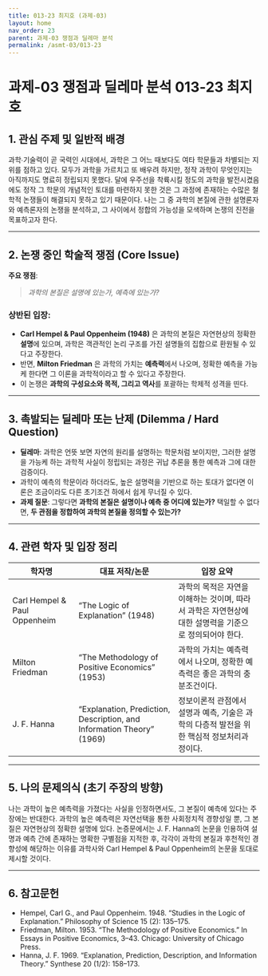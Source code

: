 ```yaml
---
title: 013-23 최지호 (과제-03)
layout: home
nav_order: 23
parent: 과제-03 쟁점과 딜레마 분석
permalink: /asmt-03/013-23
---
```


# 과제-03 쟁점과 딜레마 분석 013-23 최지호 

## 1. 관심 주제 및 일반적 배경

과학∙기술력이 곧 국력인 시대에서, 과학은 그 어느 때보다도 여타 학문들과 차별되는 지위를 점하고 있다. 모두가 과학을 가르치고 또 배우려 하지만, 정작 과학이 무엇인지는 아직까지도 명료히 정립되지 못했다. 달에 우주선을 착륙시킬 정도의 과학을 발전시켰음에도 정작 그 학문의 개념적인 토대를 마련하지 못한 것은 그 과정에 존재하는 수많은 철학적 논쟁들이 해결되지 못하고 있기 때문이다. 나는 그 중 과학의 본질에 관한 설명론자와 예측론자의 논쟁을 분석하고, 그 사이에서 정합의 가능성을 모색하며 논쟁의 진전을 목표하고자 한다.

---

## 2. 논쟁 중인 학술적 쟁점 (Core Issue)

**주요 쟁점**:  
> *과학의 본질은 설명에 있는가, 예측에 있는가?*

### 상반된 입장:
- **Carl Hempel & Paul Oppenheim (1948)** 은 과학의 본질은 자연현상의 정확한 **설명**에 있으며, 과학은 객관적인 논리 구조를 가진 설명들의 집합으로 환원될 수 있다고 주장한다.
- 반면, **Milton Friedman** 은 과학의 가치는 **예측력**에서 나오며, 정확한 예측을 가능케 한다면 그 이론을 과학적이라고 할 수 있다고 주장한다.
- 이 논쟁은 **과학의 구성요소와 목적, 그리고 역사**를 포괄하는 학제적 성격을 띤다.

---

## 3. 촉발되는 딜레마 또는 난제 (Dilemma / Hard Question)

- **딜레마**: 과학은 언뜻 보면 자연의 원리를 설명하는 학문처럼 보이지만, 그러한 설명을 가능케 하는 과학적 사실이 정립되는 과정은 귀납 추론을 통한 예측과 그에 대한 검증이다.
- 과학이 예측의 학문이라 하더라도, 높은 설명력을 기반으로 하는 토대가 없다면 이론은 조금이라도 다른 초기조건 하에서 쉽게 무너질 수 있다.
- **과제 질문**: 그렇다면 **과학의 본질은 설명이나 예측 중 어디에 있는가?** 택일할 수 없다면, **두 관점을 정합하여 과학의 본질을 정의할 수 있는가?**

---

## 4. 관련 학자 및 입장 정리

| 학자명             | 대표 저작/논문                                   | 입장 요약 |
|--------------------|---------------------------------------------------|-----------|
| Carl Hempel & Paul Oppenheim   | “The Logic of Explanation” (1948)                          | 과학의 목적은 자연을 이해하는 것이며, 따라서 과학은 자연현상에 대한 설명력을 기준으로 정의되어야 한다. |
| Milton Friedman    |  “The Methodology of Positive Economics” (1953)                                | 과학의 가치는 예측력에서 나오며, 정확한 예측력은 좋은 과학의 충분조건이다. |
| J. F. Hanna     | “Explanation, Prediction, Description, and Information Theory” (1969) | 정보이론적 관점에서 설명과 예측, 기술은 과학의 다층적 발전을 위한 핵심적 정보처리과정이다.  |


---

## 5. 나의 문제의식 (초기 주장의 방향)

나는 과학이 높은 예측력을 가졌다는 사실을 인정하면서도, 그 본질이 예측에 있다는 주장에는 반대한다. 과학의 높은 예측력은 자연선택을 통한 사회정치적 경향성일 뿐, 그 본질은 자연현상의 정확한 설명에 있다. 논증문에서는 J. F. Hanna의 논문을 인용하여 설명과 예측 간에 존재하는 명확한 구별점을 지적한 후, 각각이 과학의 본질과 후천적인 경향성에 해당하는 이유를 과학사와 Carl Hempel & Paul Oppenheim의 논문을 토대로 제시할 것이다.

---

## 6. 참고문헌

- Hempel, Carl G., and Paul Oppenheim. 1948. “Studies in the Logic of Explanation.” Philosophy of Science 15 (2): 135–175.  
- Friedman, Milton. 1953. “The Methodology of Positive Economics.” In Essays in Positive Economics, 3–43. Chicago: University of Chicago Press. 
- Hanna, J. F. 1969. “Explanation, Prediction, Description, and Information Theory.” Synthese 20 (1/2): 158–173. 


